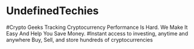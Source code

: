 # UndefinedTechies

#Crypto Geeks
Tracking Cryptocurrency Performance Is Hard. We Make It Easy And Help You Save Money.
#Instant access to investing, anytime and anywhere
Buy, Sell, and store hundreds of cryptocurrencies
